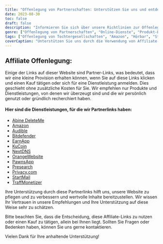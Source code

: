 ```yaml
---
title: "Offenlegung von Partnerschaften: Unterstützen Sie uns und entdecken Sie erstaunliche Dienstleistungen"
date: 2023-08-30
toc: false
draft: false
description: "Informieren Sie sich über unsere Richtlinien zur Offenlegung von Partnerschaften und entdecken Sie erstklassige Dienste wie Amazon, Audible, StartMail und mehr."
genre: ["Offenlegung von Partnerschaften", "Online-Dienste", "Produkt-Empfehlungen", "Digitale Produkte", "Affiliate-Marketing", "Online-Einkommen", "Website-Monetarisierung", "Online Geld verdienen", "Internet-Marketing", "Transparenz"]
tags: ["Offenlegung von Tochtergesellschaften", "Amazon", "Hörbar", "StartMail", "Bitdefender", "DeleteMe", "NextDNS", "PawnsApp", "TraffMonetizer", "EarnApp", "Vorrecherche", "OrangeWebsite", "Online-Verdienst", "Produktempfehlungen", "digitale Produkte", "Online-Dienste", "Monetarisierung", "Website-Einnahmen", "Tochtergesellschaften", "Online-Einkommen", "Transparenz", "Internetmarketing", "Online-Geschäft", "Ergebnisoffenlegung", "Partner-Links", "uns unterstützen", "Verdienstmöglichkeiten", "finanzielle Unterstützung", "Geschäftspartnerschaften", "vertrauenswürdige Empfehlungen", "Befähigung der Leser"]
coverCaption: "Unterstützen Sie uns durch die Verwendung von Affiliate-Links und entdecken Sie erstklassige Dienstleistungen für Ihre Online-Unternehmungen."
---
```


## **Affiliate Offenlegung:**

Einige der Links auf dieser Website sind Partner-Links, was bedeutet, dass wir eine kleine Provision erhalten können, wenn Sie auf diese Links klicken und einen Kauf tätigen oder sich für eine Dienstleistung anmelden. Dies geschieht ohne zusätzliche Kosten für Sie. Wir empfehlen nur Produkte und Dienstleistungen, von denen wir überzeugt sind und die wir persönlich genutzt oder gründlich recherchiert haben.

#### Hier sind die Dienstleistungen, für die wir Partnerlinks haben:

- [Abine DeleteMe](https://joindeleteme.com/refer?coupon=RFR-40867-7DWHR4)
- [Amazon](https://amzn.to/47bpscS)
- [Audible](https://amzn.to/3O5yM9p)
- [Bitdefender](https://bitdefender.f9tmep.net/k0Wq1n)
- [EarnApp](https://earnapp.com/i/c1dllee)
- [KuCoin](https://www.kucoin.com/r/af/QBSSSM2W)
- [NextDNS](https://nextdns.io/?from=37pk8rg9)
- [OrangeWebsite](https://affiliate.orangewebsite.com/idevaffiliate.php?id=12501_0_1_5)
- [PawnsApp](https://pawns.app/?r=2092802)
- [Presearch](https://presearch.com/signup?rid=4754563)
- [Privacy.com](https://app.privacy.com/join/SU86Y)
- [StartMail](https://www.startmail.com/en/partner/?ref=sos&tap_s=3999900-469b6c&tm_undefined=undefined)
- [TraffMonetizer](https://traffmonetizer.com/?aff=242022)

Ihre Unterstützung durch diese Partnerlinks hilft uns, unsere Website zu pflegen und zu verbessern und wertvolle Inhalte bereitzustellen. Wir wissen Ihr Vertrauen in unsere Empfehlungen und Ihre Unterstützung auf diese Weise sehr zu schätzen.

Bitte beachten Sie, dass die Entscheidung, diese Affiliate-Links zu nutzen oder einen Kauf zu tätigen, allein bei Ihnen liegt. Sollten Sie Fragen oder Bedenken haben, können Sie uns gerne kontaktieren.

Vielen Dank für Ihre anhaltende Unterstützung!
